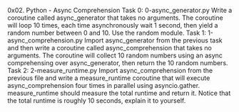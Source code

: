 0x02. Python - Async Comprehension
Task 0: 0-async_generator.py
Write a coroutine called async_generator that takes no arguments. The coroutine will loop 10 times, each time asynchronously wait 1 second, then yield a random number between 0 and 10. Use the random module.
Task 1: 1-async_comprehension.py
Import async_generator from the previous task and then write a coroutine called async_comprehension that takes no arguments. The coroutine will collect 10 random numbers using an async comprehensing over async_generator, then return the 10 random numbers.
Task 2: 2-measure_runtime.py
Import async_comprehension from the previous file and write a measure_runtime coroutine that will execute async_comprehension four times in parallel using asyncio.gather. measure_runtime should measure the total runtime and return it. Notice that the total runtime is roughly 10 seconds, explain it to yourself.
